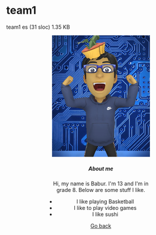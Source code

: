 # team1
team1
es (31 sloc)  1.35 KB

<!DOCTYPE html>
<html lang="en">

<head>
    <meta charset="UTF-8">
    <meta http-equiv="X-UA-Compatible" content="IE=edge">
    <meta name="viewport" content="width=device-width, initial-scale=1.0">
    <link href="https://cdn.jsdelivr.net/npm/bootstrap@5.2.0-beta1/dist/css/bootstrap.min.css" rel="stylesheet" integrity="sha384-0evHe/X+R7YkIZDRvuzKMRqM+OrBnVFBL6DOitfPri4tjfHxaWutUpFmBp4vmVor" crossorigin="anonymous">
    <title>Babur</title>
</head>

<body>
    <div class="container">
        <center>
            <div class="card" style="width: 18rem;">
                <img src="babursnap.png" class="card-img-top" alt="Babur">
                <div class="card-body">
                    <h5 class="card-title">About me</h5>
                    <p class="card-text">Hi, my name is Babur. I'm 13 and I'm in grade 8. Below are some stuff I like.</p>
                </div>
                <ul class="list-group list-group-flush">
                    <li class="list-group-item">I like playing Basketball</li>
                    <li class="list-group-item">I like to play video games</li>
                    <li class="list-group-item">I like sushi</li>
                </ul>
                <div class="card-body">
                    <a href="index.html" class="card-link">Go back</a>
                </div>
            </div>
        </center>
    </div>
</body>

</html>

